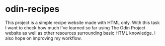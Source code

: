 # odin-recipes

This project is a simple recipe website made with HTML only.
With this task I want to check how much I've learned so far using The Odin Project website as well as other resources surrounding basic HTML knowledge. I also hope on improving my workflow.
